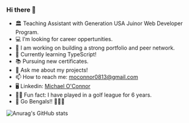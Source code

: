 ### Hi there 👋

- 🏛️ Teaching Assistant with Generation USA Juinor Web Developer Program.
- 💻 I’m looking for career oppertunities.
- 🔭 I am working on building a strong portfolio and peer network.
- 🌱 Currently learning TypeScript!
- 📚 Pursuing new certificates.
- 💬 Ask me about my projects!
- 📫 How to reach me: moconnor0813@gmail.com
- 🖥️ Linkedin: [Michael O'Connor](https://www.linkedin.com/in/michael-o-connor-b79005200/)
- 🏌️‍♂️ Fun fact: I have played in a golf league for 6 years.
- 🏈 Go Bengals!! 🐯🐯🐯

![Anurag's GitHub stats](https://github-readme-stats.vercel.app/api?username=oconnor97&show_icons=true&theme=github_dark)

